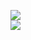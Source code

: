 [![](https://img.shields.io/badge/Made%20With-Github%20Spray-lightgrey.svg?style=for-the-badge&logo=github)](https://github.com/Annihil/github-spray#2325)  
[![](https://i.imgur.com/2DrTn0Z.gif)](https://github.com/Annihil/github-spray)